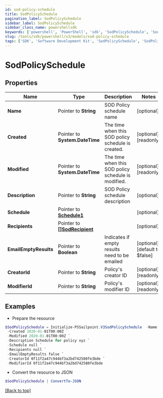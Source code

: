 ```yaml
---
id: sod-policy-schedule
title: SodPolicySchedule
pagination_label: SodPolicySchedule
sidebar_label: SodPolicySchedule
sidebar_class_name: powershellsdk
keywords: ['powershell', 'PowerShell', 'sdk', 'SodPolicySchedule', 'SodPolicySchedule'] 
slug: /tools/sdk/powershell/v3/models/sod-policy-schedule
tags: ['SDK', 'Software Development Kit', 'SodPolicySchedule', 'SodPolicySchedule']
---
```



# SodPolicySchedule

## Properties

Name | Type | Description | Notes
------------ | ------------- | ------------- | -------------
**Name** |  Pointer to **String** | SOD Policy schedule name | [optional] 
**Created** |  Pointer to **System.DateTime** | The time when this SOD policy schedule is created. | [optional] [readonly] 
**Modified** |  Pointer to **System.DateTime** | The time when this SOD policy schedule is modified. | [optional] [readonly] 
**Description** |  Pointer to **String** | SOD Policy schedule description | [optional] 
**Schedule** |  Pointer to [**Schedule1**](schedule1) |  | [optional] 
**Recipients** |  Pointer to [**[]SodRecipient**](sod-recipient) |  | [optional] 
**EmailEmptyResults** |  Pointer to **Boolean** | Indicates if empty results need to be emailed | [optional] [default to $false]
**CreatorId** |  Pointer to **String** | Policy's creator ID | [optional] [readonly] 
**ModifierId** |  Pointer to **String** | Policy's modifier ID | [optional] [readonly] 

## Examples

- Prepare the resource
```powershell
$SodPolicySchedule = Initialize-PSSailpoint.V3SodPolicySchedule  -Name SCH-1584312283015 `
 -Created 2020-01-01T00:00Z `
 -Modified 2020-01-01T00:00Z `
 -Description Schedule for policy xyz `
 -Schedule null `
 -Recipients null `
 -EmailEmptyResults false `
 -CreatorId 0f11f2a47c944bf3a2bd742580fe3bde `
 -ModifierId 0f11f2a47c944bf3a2bd742580fe3bde
```

- Convert the resource to JSON
```powershell
$SodPolicySchedule | ConvertTo-JSON
```


[[Back to top]](#) 

